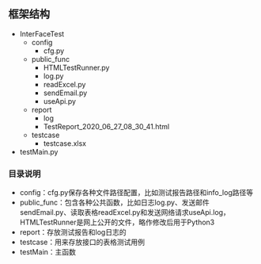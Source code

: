 ## 框架结构
* InterFaceTest
	* config
		* cfg.py
	* public_func
		* HTMLTestRunner.py
		* log.py
		* readExcel.py
		* sendEmail.py
		* useApi.py
	* report
		* log
		* TestReport_2020_06_27_08_30_41.html
	* testcase
		* testcase.xlsx
* testMain.py

### 目录说明
- config：cfg.py保存各种文件路径配置，比如测试报告路径和info_log路径等
- public_func：包含各种公共函数，比如日志log.py、发送邮件sendEmail.py、读取表格readExcel.py和发送网络请求useApi.log，HTMLTestRunner是网上公开的文件，略作修改后用于Python3
- report：存放测试报告和log日志的
- testcase：用来存放接口的表格测试用例
- testMain：主函数